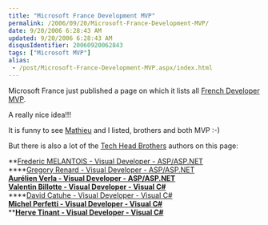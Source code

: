 ```yaml
---
title: "Microsoft France Development MVP"
permalink: /2006/09/20/Microsoft-France-Development-MVP/
date: 9/20/2006 6:28:43 AM
updated: 9/20/2006 6:28:43 AM
disqusIdentifier: 20060920062843
tags: ["Microsoft MVP"]
alias:
 - /post/Microsoft-France-Development-MVP.aspx/index.html
---
```

Microsoft France just published a page on which it lists all [French Developer MVP](http://www.microsoft.com/france/msdn/communautes/mvp.mspx).

A really nice idea!!!
<!-- more -->

It is funny to see [Mathieu](http://myaustraliantrip.blogspot.com/) and I listed, brothers and both MVP :-)

But there is also a lot of the [Tech Head Brothers](http://www.techheadbrothers.com/) authors on this page:

**[Frederic MELANTOIS - Visual Developer - ASP/ASP.NET](https://mvp.support.microsoft.com/profile=ba52a9ff-154d-4350-84df-35e750690f36)  
****[Gregory Renard - Visual Developer - ASP/ASP.NET](https://mvp.support.microsoft.com/profile=e9913e2d-58d0-4b70-af3b-c21c537182b8)  
**[Aurélien Verla - Visual Developer - ASP/ASP.NET](https://mvp.support.microsoft.com/profile=4d04f2a1-4fd3-401d-9251-78f5305a97bd)**  
**[Valentin Billotte - Visual Developer - Visual C#](https://mvp.support.microsoft.com/profile=144e6d98-c668-48b3-ac5c-6892a3eaec7e)**  
****[David Catuhe - Visual Developer - Visual C#](https://mvp.support.microsoft.com/profile=d34cd35a-547f-4fb1-a47a-b2de75159076)  
**[Michel Perfetti - Visual Developer - Visual C#](https://mvp.support.microsoft.com/profile=4727aff0-eae8-425c-8a17-b929f9018218)**  
****[Herve Tinant - Visual Developer - Visual C#](https://mvp.support.microsoft.com/profile=7db8e58c-e498-4c71-8002-2f5ade5913ce)**
